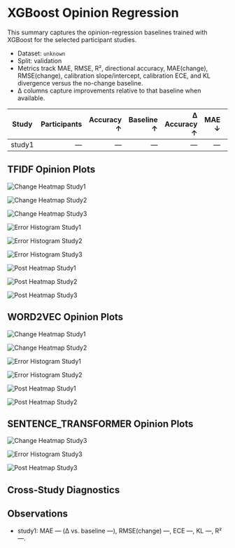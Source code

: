 # XGBoost Opinion Regression

This summary captures the opinion-regression baselines trained with XGBoost for the selected participant studies.

- Dataset: `unknown`
- Split: validation
- Metrics track MAE, RMSE, R², directional accuracy, MAE(change), RMSE(change), calibration slope/intercept, calibration ECE, and KL divergence versus the no-change baseline.
- Δ columns capture improvements relative to that baseline when available.

| Study | Participants | Accuracy ↑ | Baseline ↑ | Δ Accuracy ↑ | MAE ↓ | Δ vs baseline ↓ | RMSE ↓ | R² ↑ | MAE (change) ↓ | RMSE (change) ↓ | Δ RMSE (change) ↓ | Calib slope | Calib intercept | ECE ↓ | Δ ECE ↓ | KL div ↓ | Δ KL ↓ | Baseline MAE ↓ |
| --- | ---: | ---: | ---: | ---: | ---: | ---: | ---: | ---: | ---: | ---: | ---: | ---: | ---: | ---: | ---: | ---: | ---: | ---: |
| study1 | — | — | — | — | — | — | — | — | — | — | — | — | — | — | — | — | — | — |

## TFIDF Opinion Plots

![Change Heatmap Study1](tfidf/opinion/change_heatmap_study1.png)

![Change Heatmap Study2](tfidf/opinion/change_heatmap_study2.png)

![Change Heatmap Study3](tfidf/opinion/change_heatmap_study3.png)

![Error Histogram Study1](tfidf/opinion/error_histogram_study1.png)

![Error Histogram Study2](tfidf/opinion/error_histogram_study2.png)

![Error Histogram Study3](tfidf/opinion/error_histogram_study3.png)

![Post Heatmap Study1](tfidf/opinion/post_heatmap_study1.png)

![Post Heatmap Study2](tfidf/opinion/post_heatmap_study2.png)

![Post Heatmap Study3](tfidf/opinion/post_heatmap_study3.png)

## WORD2VEC Opinion Plots

![Change Heatmap Study1](word2vec/opinion/change_heatmap_study1.png)

![Change Heatmap Study2](word2vec/opinion/change_heatmap_study2.png)

![Error Histogram Study1](word2vec/opinion/error_histogram_study1.png)

![Error Histogram Study2](word2vec/opinion/error_histogram_study2.png)

![Post Heatmap Study1](word2vec/opinion/post_heatmap_study1.png)

![Post Heatmap Study2](word2vec/opinion/post_heatmap_study2.png)

## SENTENCE_TRANSFORMER Opinion Plots

![Change Heatmap Study3](sentence_transformer/opinion/change_heatmap_study3.png)

![Error Histogram Study3](sentence_transformer/opinion/error_histogram_study3.png)

![Post Heatmap Study3](sentence_transformer/opinion/post_heatmap_study3.png)

## Cross-Study Diagnostics


## Observations

- study1: MAE — (Δ vs. baseline —), RMSE(change) —, ECE —, KL —, R² —.
